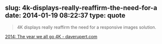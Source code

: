 slug: 4k-displays-really-reaffirm-the-need-for-a
date: 2014-01-19 08:22:37
type: quote
---

> 4K displays really reaffirm the need for a responsive images solution.

[2014: The year we all go 4K - daverupert.com](http://daverupert.com/2014/01/4K-RWD/?utm_campaign=0f33e5eedf-Responsive_Design_Weekly_92&utm_medium=email&utm_source=Responsive+Design+Weekly&utm_term=0_df65b6d7c8-0f33e5eedf-58980573)
